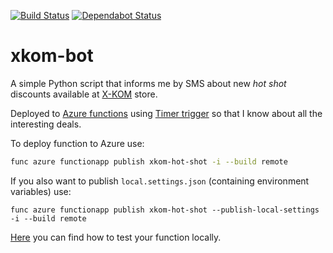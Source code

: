 [![Build Status](https://dev.azure.com/sjwilczynski/GithubRepos/_apis/build/status/sjwilczynski.xkom-bot?branchName=master)](https://dev.azure.com/sjwilczynski/GithubRepos/_build/latest?definitionId=1&branchName=master)
[![Dependabot Status](https://flat.badgen.net/dependabot/sjwilczynski/xkom-bot?icon=dependabot)](https://github.com/sjwilczynski/xkom-bot/pulls?q=is%3Apr+label%3Adependencies)
# xkom-bot

A simple Python script that informs me by SMS about new _hot shot_ discounts available at [X-KOM](https://www.x-kom.pl) store.

Deployed to [Azure functions](https://docs.microsoft.com/en-us/azure/azure-functions/functions-create-first-function-python) using [Timer trigger](https://docs.microsoft.com/en-us/azure/azure-functions/functions-bindings-timer) so that I know about all the interesting deals.

To deploy function to Azure use: 
```bash
func azure functionapp publish xkom-hot-shot -i --build remote
```
If you also want to publish `local.settings.json` (containing environment variables) use:
```
func azure functionapp publish xkom-hot-shot --publish-local-settings -i --build remote
```

[Here](https://www.scalyr.com/blog/azure-functions-in-python-a-simple-introduction/) you can find how to test your function locally.

